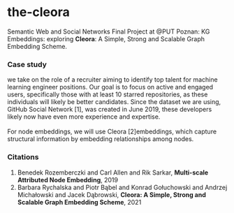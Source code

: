 # the-cleora
Semantic Web and Social Networks Final Project at @PUT Poznan:
KG Embeddings: exploring **Cleora**: A Simple, Strong and Scalable Graph Embedding Scheme.

### Case study
we take on the role of a recruiter aiming to identify top talent for machine learning engineer positions. Our goal is to focus on active and engaged users, specifically those with at least 10 starred repositories, as these individuals will likely be better candidates. Since the dataset we are using, GitHub Social Network [1], was created in June 2019, these developers likely now have even more experience and expertise. <br></br>
For node embeddings, we will use Cleora [2]embeddings, which capture structural information by embedding relationships among nodes.










### Citations
1. Benedek Rozemberczki and Carl Allen and Rik Sarkar, **Multi-scale Attributed Node Embedding**, 2019
2. Barbara Rychalska and Piotr Bąbel and Konrad Gołuchowski and Andrzej Michałowski and Jacek Dąbrowski, **Cleora: A Simple, Strong and Scalable Graph Embedding Scheme**, 2021